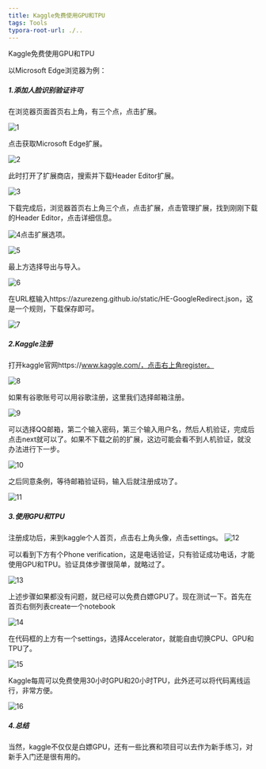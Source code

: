 ```yaml
---
title: Kaggle免费使用GPU和TPU
tags: Tools
typora-root-url: ./..
---
```


Kaggle免费使用GPU和TPU

<!--more-->
以Microsoft Edge浏览器为例：

##### 1.添加人脸识别验证许可

在浏览器页面首页右上角，有三个点，点击扩展。

![1](/images/kaggle/1.png)	

点击获取Microsoft Edge扩展。

![2](/images/kaggle/2.png)

此时打开了扩展商店，搜索并下载Header Editor扩展。

![3](/images/kaggle/3.png)

下载完成后，浏览器首页右上角三个点，点击扩展，点击管理扩展，找到刚刚下载的Header Editor，点击详细信息。

![4](/images/kaggle/4.png)点击扩展选项。

![5](/images/kaggle/5.png)

最上方选择导出与导入。

![6](/images/kaggle/6.png)

在URL框输入https://azurezeng.github.io/static/HE-GoogleRedirect.json，这是一个规则，下载保存即可。

![7](/images/kaggle/7.png)

##### 2.Kaggle注册

打开kaggle官网https://www.kaggle.com/，点击右上角register。

![8](/images/kaggle/8.png)

如果有谷歌账号可以用谷歌注册，这里我们选择邮箱注册。

![9](/images/kaggle/9.png)

可以选择QQ邮箱，第二个输入密码，第三个输入用户名，然后人机验证，完成后点击next就可以了。如果不下载之前的扩展，这边可能会看不到人机验证，就没办法进行下一步。

![10](/images/kaggle/10.png)

之后同意条例，等待邮箱验证码，输入后就注册成功了。

![11](/images/kaggle/11.png)

##### 3.使用GPU和TPU

注册成功后，来到kaggle个人首页，点击右上角头像，点击settings。
![12](/images/kaggle/12.png)

可以看到下方有个Phone verification，这是电话验证，只有验证成功电话，才能使用GPU和TPU。验证具体步骤很简单，就略过了。

![13](/images/kaggle/13.png)

上述步骤如果都没有问题，就已经可以免费白嫖GPU了。现在测试一下。首先在首页右侧列表create一个notebook

![14](/images/kaggle/14.png)

在代码框的上方有一个settings，选择Accelerator，就能自由切换CPU、GPU和TPU了。

![15](/images/kaggle/15.png)

Kaggle每周可以免费使用30小时GPU和20小时TPU，此外还可以将代码离线运行，非常方便。

![16](/images/kaggle/16.png)

##### 4.总结

当然，kaggle不仅仅是白嫖GPU，还有一些比赛和项目可以去作为新手练习，对新手入门还是很有用的。
